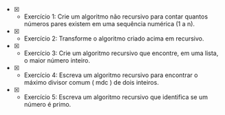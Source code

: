 - [x] - Exercício 1: Crie um algoritmo não recursivo para contar quantos números pares existem em uma sequência numérica (1 a n).
- [x] - Exercício 2: Transforme o algoritmo criado acima em recursivo.
- [x] - Exercício 3: Crie um algoritmo recursivo que encontre, em uma lista, o maior número inteiro.
- [x] - Exercício 4: Escreva um algoritmo recursivo para encontrar o máximo divisor comum ( mdc ) de dois inteiros.
- [x] - Exercício 5: Escreva um algoritmo recursivo que identifica se um número é primo.
